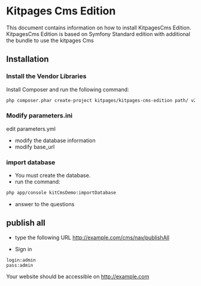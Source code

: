 Kitpages Cms Edition
========================

This document contains information on how to install KitpagesCms Edition.
KitpagesCms Edition is based on Symfony Standard edition with additional the bundle to use the kitpages Cms

## Installation

### Install the Vendor Libraries

Install Composer and run the following command:

```bash
php composer.phar create-project kitpages/kitpages-cms-edition path/ v2.3.*
```

### Modify parameters.ini

edit parameters.yml

* modify the database information
* modify base_url

### import database

* You must create the database.
* run the command:

```bash
php app/console kitCmsDemo:importDatabase
```

* answer to the questions


## publish all

* type the following URL http://example.com/cms/nav/publishAll

* Sign in

```
login:admin
pass:admin
```

Your website should be accessible on  http://example.com

